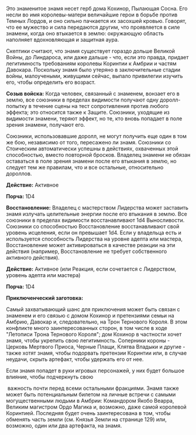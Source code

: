 Это знаменитое знамя несет герб дома Кохинор, Пылающая Сосна. Его несли во имя королевы-матери величайшие герои в борьбе против Темных Лордов, и оно сильно пачкается их засохшей кровью. Говорят, что ее мужество и сила передаются другим, что проявляется в силе знамени, когда оно втыкается в землю: окружающую область наполняет вдохновляющая и защитная аура.

  

Скептики считают, что знамя существует гораздо дольше Великой Войны, до Линдароса, или даже дальше - что, если это правда, придает легитимность требованиям королевы Коринтии к Амбрии и частям Давокара. Поскольку знамя было утеряно в заключительные стадии войны, малоучеными, живущими сейчас, выпало привилегии изучить его, чтобы определить его возраст.

  

**Созыв войска:** Когда человек, связанный с знаменем, вонзает его в землю, все союзники в пределах видимости получают одну доролл-попытку в течение сцены на тест сопротивления против любого эффекта; это относится также к Защите. Союзники, уходящие из видимости знамени, теряют эффект, но те, кто вновь попадает в поле зрения знамени, получают его.

  

Союзники, использовавшие доролл, не могут получить еще один в том же бою, независимо от того, пересажено ли знамя. Союзники со Стоическим автоматически успешны в действиях, охваченных этой способностью, вместо повторной бросков. Владелец знамени не обязан оставаться в поле зрения знамени после его втыкания в землю, но следует тем же правилам, что и все остальные, относительно дороллов.

  

**Действие:** Активное

**Порча:** 1D4

  

**Восстановление:** Владелец с мастерством Лидерства может заставить знамя излучать целительные энергии после его втыкания в землю. Все союзники в пределах видимости восстанавливают 1d4 Выносливости. Союзники со способностью Восстановление восстанавливают свой уровень исцеления, если он превышает 1d4. Если у владельца есть и используется способность Лидерства на уровне адепта или мастера, Восстановление может активироваться в качестве реакции на эти действия (например, Восстановление не требует собственного активного действия).

  

**Действие:** Активное (или Реакция, если сочетается с Лидерством, уровень адепта или мастера)

**Порча:** 1D4

  

**Приключенческий заготовка:**

Самый захватывающий шанс для приключения может быть связан с знаменем и его связью с домом Кохинор и претензиями семьи на Амбрию, Давокар и, следовательно, на Трон Тернового Короля. В этом конфликте много заинтересованных сторон, в том числе в ходе "Летописи Трона Тернового Короля"; дом Кохинор в частности хочет знамя, чтобы укрепить свою легитимность. Соперники короны - Церковь Мертвого Приоса, Черные Плащи, Клятва Владыки и другие - также хотят знамя, чтобы подорвать претензии Коринтии или, в случае неудачи, скрыть артефакт, чтобы удержать его от нее.

Если знамя попадет в руки игровых персонажей, у них будет большое влияние, чтобы подчеркнуть свою

  

 важность почти перед всеми остальными фракциями. Знамя также может быть потенциальным билетом на личные встречи с самыми могущественными людьми в Амбрии: Командором Якобо Веарра, Великим магистром Ордо Магика и, возможно, даже самой королевой Коринтией. Последняя будет очень заинтересована в том, чтобы обменять часть земли (см. Князья Земли на странице 129) или, возможно, один или два артефакта, на знамя.
